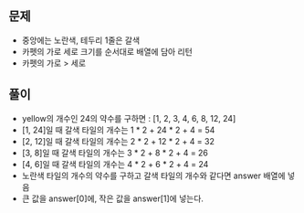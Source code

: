 ## 문제
- 중앙에는 노란색, 테두리 1줄은 갈색
- 카펫의 가로 세로 크기를 순서대로 배열에 담아 리턴
- 카펫의 가로 > 세로

## 풀이
- yellow의 개수인 24의 약수를 구하면 : [1, 2, 3, 4, 6, 8, 12, 24]
- [1, 24]일 때 갈색 타일의 개수는 1 * 2 + 24 * 2 + 4 = 54
- [2, 12]일 때 갈색 타일의 개수는 2 * 2 + 12 * 2 + 4 = 32
- [3, 8]일 때 갈색 타일의 개수는 3 * 2 + 8 * 2 + 4 = 26
- [4, 6]일 때 갈색 타일의 개수는 4 * 2 + 6 * 2 + 4 = 24
- 노란색 타일의 개수의 약수를 구하고 갈색 타일의 개수와 같다면 answer 배열에 넣음
- 큰 값을 answer[0]에, 작은 값을 answer[1]에 넣는다.
